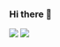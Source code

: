 ### Hi there 👋

<img src="https://github-readme-stats.vercel.app/api?username=shinhanbyeol&theme=default&show_icons=true"/> <img src="http://github-readme-streak-stats.herokuapp.com?user=shinhanbyeol&theme=default"/>


<!--
**shinhanbyeol/shinhanbyeol** is a ✨ _special_ ✨ repository because its `README.md` (this file) appears on your GitHub profile.

Here are some ideas to get you started:

- 🔭 I’m currently working on ...
- 🌱 I’m currently learning ...
- 👯 I’m looking to collaborate on ...
- 🤔 I’m looking for help with ...
- 💬 Ask me about ...
- 📫 How to reach me: ...
- 😄 Pronouns: ...
- ⚡ Fun fact: ...
-->
